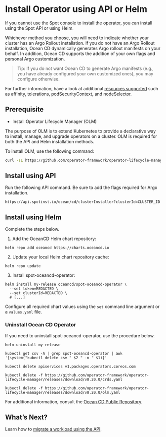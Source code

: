 # Install Operator using API or Helm

If you cannot use the Spot console to install the operator, you can install using the Spot API or using Helm.

Whichever method you choose, you will need to indicate whether your cluster has an Argo Rollout installation. If you do not have an Argo Rollout installation, Ocean CD dynamically generates Argo rollout manifests on your behalf. In addition, Ocean CD supports the addition of your own flags and personal Argo customization.

> Tip: If you do not want Ocean CD to generate Argo manifests (e.g., you have already configured your own customized ones), you may configure otherwise.

For further information, have a look at additional [resources supported](https://github.com/spotinst/spot-oceancd-releases/blob/main/charts/spot-oceancd-operator/values.yam) such as affinity, tolerations, podSecurityContext, and nodeSelector.

## Prerequisite
- Install Operator Lifecycle Manager (OLM)

The purpose of OLM is to extend Kubernetes to provide a declarative way to install, manage, and upgrade operators on a cluster. OLM is required for both the API and Helm installation methods.

To install OLM, use the following command:

```bash
curl -sL https://github.com/operator-framework/operator-lifecycle-manager/releases/download/v0.21.2/install.sh | bash -s v0.21.2
```

## Install using API

Run the following API command. Be sure to add the flags required for Argo installation.

```
https://api.spotinst.io/ocean/cd/clusterInstaller?clusterId=CLUSTER_ID
```

## Install using Helm

Complete the steps below.

1. Add the OceanCD Helm chart repository:

```
helm repo add oceancd https://charts.oceancd.io
```

2. Update your local Helm chart repository cache:

```
helm repo update
```

3. Install spot-oceancd-operator:

```
helm install my-release oceancd/spot-oceancd-operator \
  --set token=REDACTED \
  --set clusterId=REDACTED \
  # [...]
```

Configure all required chart values using the `set` command line argument or a `values.yaml` file.

### Uninstall Ocean CD Operator

If you need to uninstall spot-oceancd-operator, use the procedure below.

```
helm uninstall my-release

kubectl get csv -A | grep spot-oceancd-operator | awk '{system("kubectl delete csv " $2 " -n " $1)}'

kubectl delete apiservices v1.packages.operators.coreos.com

kubectl delete -f https://github.com/operator-framework/operator-lifecycle-manager/releases/download/v0.20.0/crds.yaml

kubectl delete -f https://github.com/operator-framework/operator-lifecycle-manager/releases/download/v0.20.0/olm.yaml
```

For additional information, consult the [Ocean CD Public Repository](https://github.com/spotinst/spot-oceancd-releases/tree/main/examples).

## What’s Next?

Learn how to [migrate a workload using the API](ocean-cd/getting-started/migrate-using-api).
